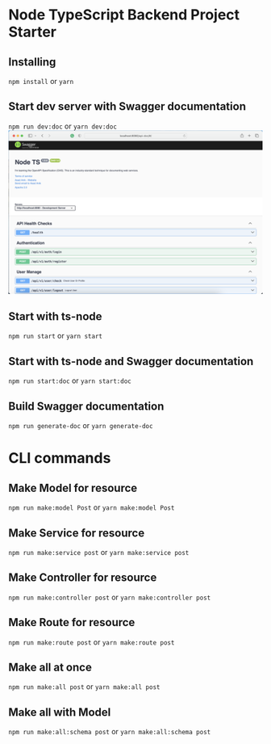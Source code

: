 # Node TypeScript Backend Project Starter

## Installing
`npm install` or `yarn`
## Start dev server with Swagger documentation
`npm run dev:doc` or `yarn dev:doc`
![](./README1.png)

## Start with ts-node 
`npm run start` or `yarn start`
## Start with ts-node and Swagger documentation
`npm run start:doc` or `yarn start:doc`
## Build Swagger documentation
`npm run generate-doc` or `yarn generate-doc`

# CLI commands

## Make Model for resource
`npm run make:model Post` or `yarn make:model Post`
## Make Service for resource
`npm run make:service post` or `yarn make:service post`
## Make Controller for resource
`npm run make:controller post` or `yarn make:controller post`
## Make Route for resource
`npm run make:route post` or `yarn make:route post`
## Make all at once
`npm run make:all post` or `yarn make:all post`
## Make all with Model
`npm run make:all:schema post` or `yarn make:all:schema post`

